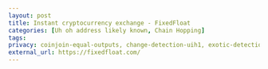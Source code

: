 ```yaml
---
layout: post
title: Instant cryptocurrency exchange - FixedFloat
categories: [Uh oh address likely known, Chain Hopping]
tags: 
privacy: coinjoin-equal-outputs, change-detection-uih1, exotic-detection-uih2, self-transfer, change-detection-script-types, change-detection-precision, internal-address-reuse
external_url: https://fixedfloat.com/
---
```

